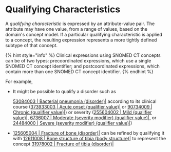 # Qualifying Characteristics

A _qualifying characteristic_ is expressed by an attribute-value pair. The attribute may have one value, from a range of values, based on the domain's concept model. If a particular qualifying characteristic is applied to a concept, the resulting expression represents a more tightly defined subtype of that concept.

{% hint style="info" %}
Clinical expressions using SNOMED CT concepts can be of two types: precoordinated expressions, which use a single SNOMED CT concept identifier; and postcoordinated expressions, which contain more than one SNOMED CT concept identifier.
{% endhint %}

For example,

*   It might be possible to qualify a disorder such as

    [53084003 | Bacterial pneumonia (disorder)|](http://snomed.info/id/53084003) according to its clinical course ([373933003 | Acute onset (qualifier value)|](http://snomed.info/id/373933003) or [90734009 | Chronic (qualifier value)|](http://snomed.info/id/90734009)) or severity ([255604002 | Mild (qualifier value)|](http://snomed.info/id/255604002), [6736007 | Moderate (severity modifier) (qualifier value)|](http://snomed.info/id/6736007), or [24484000 | Severe (severity modifier) (qualifier value)|](http://snomed.info/id/24484000))
* [125605004 | Fracture of bone (disorder)|](http://snomed.info/id/125605004) can be refined by qualifying it with [12611008 | Bone structure of tibia (body structure)|](http://snomed.info/id/12611008) to represent the concept [31978002 | Fracture of tibia (disorder)|](http://snomed.info/id/31978002)
